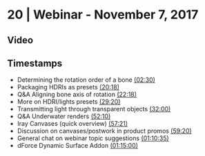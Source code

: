 # 20 | Webinar - November 7, 2017
## Video
<div class="responsive-container"><div id="player"></div></div>
<script>
      var tag = document.createElement('script');
      tag.src = "https://www.youtube.com/iframe_api";
      var firstScriptTag = document.getElementsByTagName('script')[0];
      firstScriptTag.parentNode.insertBefore(tag, firstScriptTag);
      var player;
      function onYouTubeIframeAPIReady() {
        player = new YT.Player('player', {
          videoId: 'vMUwvpZ6mh4',
        });
      }
    
    function setCurrentTime(slideNum) {
    var object = [150, 1218, 1338, 1760, 1920, 3130, 3441, 3560, 4235, 4500]
    player.seekTo(object[slideNum]);
  }
</script>
    
## Timestamps
* Determining the rotation order of a bone <a href="javascript:void(0);" onclick="setCurrentTime(0)">(02:30)</a>
* Packaging HDRIs as presets <a href="javascript:void(0);" onclick="setCurrentTime(1)">(20:18)</a>
* Q&A Aligning bone axis of rotation <a href="javascript:void(0);" onclick="setCurrentTime(2)">(22:18)</a>
* More on HDRI/lights presets <a href="javascript:void(0);" onclick="setCurrentTime(3)">(29:20)</a>
* Transmitting light through transparent objects <a href="javascript:void(0);" onclick="setCurrentTime(4)">(32:00)</a>
* Q&A Underwater renders <a href="javascript:void(0);" onclick="setCurrentTime(5)">(52:10)</a>
* Iray Canvases (quick overview) <a href="javascript:void(0);" onclick="setCurrentTime(6)">(57:21)</a>
* Discussion on canvases/postwork in product promos <a href="javascript:void(0);" onclick="setCurrentTime(7)">(59:20)</a>
* General chat on webinar topic suggestions <a href="javascript:void(0);" onclick="setCurrentTime(8)">(01:10:35)</a>
* dForce Dynamic Surface Addon  <a href="javascript:void(0);" onclick="setCurrentTime(9)">(01:15:00)</a>

